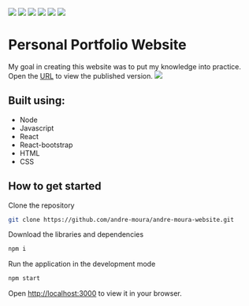 <img src="https://img.shields.io/badge/Node-v18.8.0-green"/> <img src="https://img.shields.io/badge/Javascript-ES6-yellow"/> <img src="https://img.shields.io/badge/React-v18.2.0-blue"/> <img src="https://img.shields.io/badge/React--Bootstrap-v2.5.0-blueviolet"/> <img src="https://img.shields.io/badge/HTML-5-orange"/> <img src="https://img.shields.io/badge/CSS-3-purple"/> 

# Personal Portfolio Website
My goal in creating this website was to put my knowledge into practice. Open the [URL](https://andre-moura.github.io/andre-moura-website/) to view the published version.
<img src="https://github.com/andre-moura/websites-created/blob/master/src/assets/img/home.png?raw=true"/>

## Built using:

- Node
- Javascript
- React
- React-bootstrap
- HTML
- CSS

## How to get started

Clone the repository
```bash
git clone https://github.com/andre-moura/andre-moura-website.git
```

Download the libraries and dependencies
```bash
npm i
```

Run the application in the development mode
```bash
npm start
```
Open [http://localhost:3000](http://localhost:3000) to view it in your browser.
